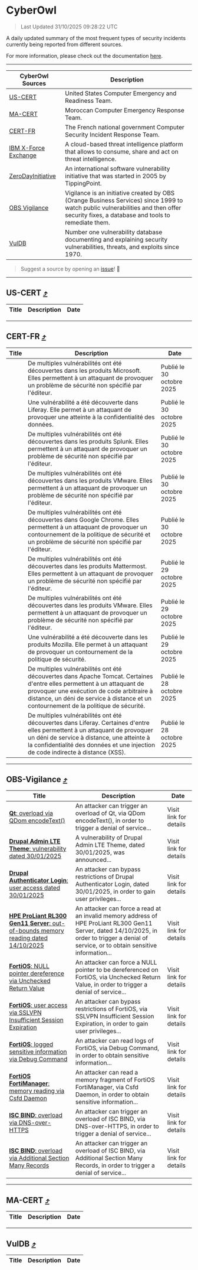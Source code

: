 
 <div id='top'></div>

# CyberOwl

 > Last Updated 31/10/2025 09:28:22 UTC
 
 A daily updated summary of the most frequent types of security incidents currently being reported from different sources.
 
 For more information, please check out the documentation [here](./docs/README.md).
 
 ---
 |CyberOwl Sources|Description|
 |---|---|
 |[US-CERT](#us-cert-arrow_heading_up)|United States Computer Emergency and Readiness Team.|
 |[MA-CERT](#ma-cert-arrow_heading_up)|Moroccan Computer Emergency Response Team.|
 |[CERT-FR](#cert-fr-arrow_heading_up)|The French national government Computer Security Incident Response Team.|
 |[IBM X-Force Exchange](#ibmcloud-arrow_heading_up)|A cloud-based threat intelligence platform that allows to consume, share and act on threat intelligence.|
 |[ZeroDayInitiative](#zerodayinitiative-arrow_heading_up)|An international software vulnerability initiative that was started in 2005 by TippingPoint.|
 |[OBS Vigilance](#obs-vigilance-arrow_heading_up)|Vigilance is an initiative created by OBS (Orange Business Services) since 1999 to watch public vulnerabilities and then offer security fixes, a database and tools to remediate them.|
 |[VulDB](#vuldb-arrow_heading_up)|Number one vulnerability database documenting and explaining security vulnerabilities, threats, and exploits since 1970.|
 
 > Suggest a source by opening an [issue](https://github.com/karimhabush/cyberowl/issues)! :raised_hands:
 ---

## US-CERT [:arrow_heading_up:](#cyberowl)

 |Title|Description|Date|
 |---|---|---|
 
 ---

## CERT-FR [:arrow_heading_up:](#cyberowl)

 |Title|Description|Date|
 |---|---|---|
 |[](https://www.cert.ssi.gouv.fr/avis/CERTFR-2025-AVI-0941/)|De multiples vulnérabilités ont été découvertes dans les produits Microsoft. Elles permettent à un attaquant de provoquer un problème de sécurité non spécifié par l'éditeur.|Publié le 30 octobre 2025|
 |[](https://www.cert.ssi.gouv.fr/avis/CERTFR-2025-AVI-0940/)|Une vulnérabilité a été découverte dans Liferay. Elle permet à un attaquant de provoquer une atteinte à la confidentialité des données.|Publié le 30 octobre 2025|
 |[](https://www.cert.ssi.gouv.fr/avis/CERTFR-2025-AVI-0939/)|De multiples vulnérabilités ont été découvertes dans les produits Splunk. Elles permettent à un attaquant de provoquer un problème de sécurité non spécifié par l'éditeur.|Publié le 30 octobre 2025|
 |[](https://www.cert.ssi.gouv.fr/avis/CERTFR-2025-AVI-0938/)|De multiples vulnérabilités ont été découvertes dans les produits VMware. Elles permettent à un attaquant de provoquer un problème de sécurité non spécifié par l'éditeur.|Publié le 30 octobre 2025|
 |[](https://www.cert.ssi.gouv.fr/avis/CERTFR-2025-AVI-0937/)|De multiples vulnérabilités ont été découvertes dans Google Chrome. Elles permettent à un attaquant de provoquer un contournement de la politique de sécurité et un problème de sécurité non spécifié par l'éditeur.|Publié le 30 octobre 2025|
 |[](https://www.cert.ssi.gouv.fr/avis/CERTFR-2025-AVI-0936/)|De multiples vulnérabilités ont été découvertes dans les produits Mattermost. Elles permettent à un attaquant de provoquer un problème de sécurité non spécifié par l'éditeur.|Publié le 29 octobre 2025|
 |[](https://www.cert.ssi.gouv.fr/avis/CERTFR-2025-AVI-0935/)|De multiples vulnérabilités ont été découvertes dans les produits VMware. Elles permettent à un attaquant de provoquer un problème de sécurité non spécifié par l'éditeur.|Publié le 29 octobre 2025|
 |[](https://www.cert.ssi.gouv.fr/avis/CERTFR-2025-AVI-0934/)|Une vulnérabilité a été découverte dans les produits Mozilla. Elle permet à un attaquant de provoquer un contournement de la politique de sécurité.|Publié le 29 octobre 2025|
 |[](https://www.cert.ssi.gouv.fr/avis/CERTFR-2025-AVI-0933/)|De multiples vulnérabilités ont été découvertes dans Apache Tomcat. Certaines d'entre elles permettent à un attaquant de provoquer une exécution de code arbitraire à distance, un déni de service à distance et un contournement de la politique de sécurité.|Publié le 28 octobre 2025|
 |[](https://www.cert.ssi.gouv.fr/avis/CERTFR-2025-AVI-0932/)|De multiples vulnérabilités ont été découvertes dans Liferay. Certaines d'entre elles permettent à un attaquant de provoquer un déni de service à distance, une atteinte à la confidentialité des données et une injection de code indirecte à distance (XSS).|Publié le 28 octobre 2025|
 
 ---

## OBS-Vigilance [:arrow_heading_up:](#cyberowl)

 |Title|Description|Date|
 |---|---|---|
 |[<a href="https://vigilance.fr/vulnerability/Qt-overload-via-QDom-encodeText-48502" class="noirorange"><b>Qt</b>: overload via QDom encodeText()</a>](https://vigilance.fr/vulnerability/Qt-overload-via-QDom-encodeText-48502)|An attacker can trigger an overload of Qt, via QDom encodeText(), in order to trigger a denial of service...|Visit link for details|
 |[<a href="https://vigilance.fr/vulnerability/Drupal-Admin-LTE-Theme-vulnerability-dated-30-01-2025-46239" class="noirorange"><b>Drupal Admin LTE Theme</b>: vulnerability dated 30/01/2025</a>](https://vigilance.fr/vulnerability/Drupal-Admin-LTE-Theme-vulnerability-dated-30-01-2025-46239)|A vulnerability of Drupal Admin LTE Theme, dated 30/01/2025, was announced...|Visit link for details|
 |[<a href="https://vigilance.fr/vulnerability/Drupal-Authenticator-Login-user-access-dated-30-01-2025-46238" class="noirorange"><b>Drupal Authenticator Login</b>: user access dated 30/01/2025</a>](https://vigilance.fr/vulnerability/Drupal-Authenticator-Login-user-access-dated-30-01-2025-46238)|An attacker can bypass restrictions of Drupal Authenticator Login, dated 30/01/2025, in order to gain user privileges...|Visit link for details|
 |[<a href="https://vigilance.fr/vulnerability/HPE-ProLiant-RL300-Gen11-Server-out-of-bounds-memory-reading-dated-14-10-2025-48463" class="noirorange"><b>HPE ProLiant RL300 Gen11 Server</b>: out-of-bounds memory reading dated 14/10/2025</a>](https://vigilance.fr/vulnerability/HPE-ProLiant-RL300-Gen11-Server-out-of-bounds-memory-reading-dated-14-10-2025-48463)|An attacker can force a read at an invalid memory address of HPE ProLiant RL300 Gen11 Server, dated 14/10/2025, in order to trigger a denial of service, or to obtain sensitive information...|Visit link for details|
 |[<a href="https://vigilance.fr/vulnerability/FortiOS-NULL-pointer-dereference-via-Unchecked-Return-Value-48458" class="noirorange"><b>FortiOS</b>: NULL pointer dereference via Unchecked Return Value</a>](https://vigilance.fr/vulnerability/FortiOS-NULL-pointer-dereference-via-Unchecked-Return-Value-48458)|An attacker can force a NULL pointer to be dereferenced on FortiOS, via Unchecked Return Value, in order to trigger a denial of service...|Visit link for details|
 |[<a href="https://vigilance.fr/vulnerability/FortiOS-user-access-via-SSLVPN-Insufficient-Session-Expiration-48452" class="noirorange"><b>FortiOS</b>: user access via SSLVPN Insufficient Session Expiration</a>](https://vigilance.fr/vulnerability/FortiOS-user-access-via-SSLVPN-Insufficient-Session-Expiration-48452)|An attacker can bypass restrictions of FortiOS, via SSLVPN Insufficient Session Expiration, in order to gain user privileges...|Visit link for details|
 |[<a href="https://vigilance.fr/vulnerability/FortiOS-logged-sensitive-information-via-Debug-Command-48451" class="noirorange"><b>FortiOS</b>: logged sensitive information via Debug Command</a>](https://vigilance.fr/vulnerability/FortiOS-logged-sensitive-information-via-Debug-Command-48451)|An attacker can read logs of FortiOS, via Debug Command, in order to obtain sensitive information...|Visit link for details|
 |[<a href="https://vigilance.fr/vulnerability/FortiOS-FortiManager-memory-reading-via-Csfd-Daemon-48448" class="noirorange"><b>FortiOS  FortiManager</b>: memory reading via Csfd Daemon</a>](https://vigilance.fr/vulnerability/FortiOS-FortiManager-memory-reading-via-Csfd-Daemon-48448)|An attacker can read a memory fragment of FortiOS  FortiManager, via Csfd Daemon, in order to obtain sensitive information...|Visit link for details|
 |[<a href="https://vigilance.fr/vulnerability/ISC-BIND-overload-via-DNS-over-HTTPS-46230" class="noirorange"><b>ISC BIND</b>: overload via DNS-over-HTTPS</a>](https://vigilance.fr/vulnerability/ISC-BIND-overload-via-DNS-over-HTTPS-46230)|An attacker can trigger an overload of ISC BIND, via DNS-over-HTTPS, in order to trigger a denial of service...|Visit link for details|
 |[<a href="https://vigilance.fr/vulnerability/ISC-BIND-overload-via-Additional-Section-Many-Records-46229" class="noirorange"><b>ISC BIND</b>: overload via Additional Section Many Records</a>](https://vigilance.fr/vulnerability/ISC-BIND-overload-via-Additional-Section-Many-Records-46229)|An attacker can trigger an overload of ISC BIND, via Additional Section Many Records, in order to trigger a denial of service...|Visit link for details|
 
 ---

## MA-CERT [:arrow_heading_up:](#cyberowl)

 |Title|Description|Date|
 |---|---|---|
 
 ---

## VulDB [:arrow_heading_up:](#cyberowl)

 |Title|Description|Date|
 |---|---|---|
 